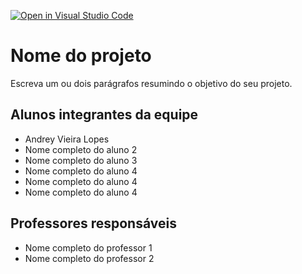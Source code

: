 [![Open in Visual Studio Code](https://classroom.github.com/assets/open-in-vscode-718a45dd9cf7e7f842a935f5ebbe5719a5e09af4491e668f4dbf3b35d5cca122.svg)](https://classroom.github.com/online_ide?assignment_repo_id=13033906&assignment_repo_type=AssignmentRepo)

# Nome do projeto

Escreva um ou dois parágrafos resumindo o objetivo do seu projeto.

## Alunos integrantes da equipe

- Andrey Vieira Lopes
- Nome completo do aluno 2
- Nome completo do aluno 3
- Nome completo do aluno 4
- Nome completo do aluno 4
- Nome completo do aluno 4

## Professores responsáveis

- Nome completo do professor 1
- Nome completo do professor 2

